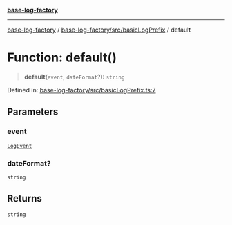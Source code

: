 [**base-log-factory**](../../../../index.md)

***

[base-log-factory](../../../../index.md) / [base-log-factory/src/basicLogPrefix](../index.md) / default

# Function: default()

> **default**(`event`, `dateFormat`?): `string`

Defined in: [base-log-factory/src/basicLogPrefix.ts:7](https://github.com/fengxinming/log-base/blob/2c3efcb178d7ddc2410225a9c002fea10b6d1b2d/packages/base-log-factory/src/basicLogPrefix.ts#L7)

## Parameters

### event

[`LogEvent`](../../typings/interfaces/LogEvent.md)

### dateFormat?

`string`

## Returns

`string`

